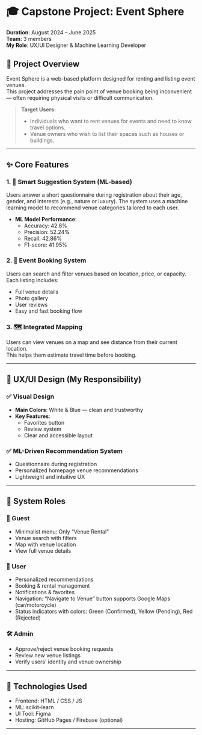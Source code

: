 # 🎓 Capstone Project: Event Sphere

**Duration**: August 2024 – June 2025  
**Team**: 3 members  
**My Role**: UX/UI Designer & Machine Learning Developer

## 📌 Project Overview

Event Sphere is a web-based platform designed for renting and listing event venues.  
This project addresses the pain point of venue booking being inconvenient — often requiring physical visits or difficult communication.

> **Target Users:**
>
> - Individuals who want to rent venues for events and need to know travel options.
> - Venue owners who wish to list their spaces such as houses or buildings.

---

## ✨ Core Features

### 1. 🎯 Smart Suggestion System (ML-based)

Users answer a short questionnaire during registration about their age, gender, and interests (e.g., nature or luxury). The system uses a machine learning model to recommend venue categories tailored to each user.

- **ML Model Performance**:
  - Accuracy: 42.8%
  - Precision: 52.24%
  - Recall: 42.86%
  - F1-score: 41.95%

### 2. 🏡 Event Booking System

Users can search and filter venues based on location, price, or capacity. Each listing includes:

- Full venue details
- Photo gallery
- User reviews
- Easy and fast booking flow

### 3. 🗺️ Integrated Mapping

Users can view venues on a map and see distance from their current location.  
This helps them estimate travel time before booking.

---

## 🎨 UX/UI Design (My Responsibility)

### ✅ Visual Design

- **Main Colors**: White & Blue — clean and trustworthy
- **Key Features**:
  - Favorites button
  - Review system
  - Clear and accessible layout

### ✅ ML-Driven Recommendation System

- Questionnaire during registration
- Personalized homepage venue recommendations
- Lightweight and intuitive UX

---

## 👥 System Roles

### 👤 Guest

- Minimalist menu: Only “Venue Rental”
- Venue search with filters
- Map with venue location
- View full venue details

### 🙍 User

- Personalized recommendations
- Booking & rental management
- Notifications & favorites
- Navigation: “Navigate to Venue” button supports Google Maps (car/motorcycle)
- Status indicators with colors: Green (Confirmed), Yellow (Pending), Red (Rejected)

### 🛠 Admin

- Approve/reject venue booking requests
- Review new venue listings
- Verify users’ identity and venue ownership

---

## 🧠 Technologies Used

- Frontend: HTML / CSS / JS
- ML: scikit-learn
- UI Tool: Figma
- Hosting: GitHub Pages / Firebase (optional)

---
